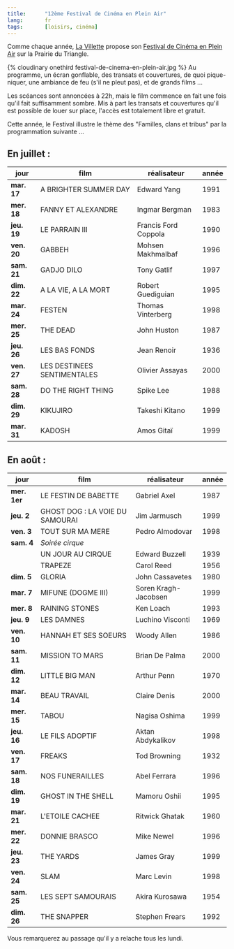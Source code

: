 ```yaml
---
title:      "12ème Festival de Cinéma en Plein Air"
lang:       fr
tags:       [loisirs, cinéma]
---
```


Comme chaque année, [La Villette](http://www.la-villette.com/) propose son [Festival de Cinéma en Plein Air](http://www.la-villette.com/manif/html/302.htm) sur la Prairie du Triangle.

{% cloudinary onethird festival-de-cinema-en-plein-air.jpg %}
Au programme, un écran gonflable, des transats et couvertures, de quoi pique-niquer, une ambiance de feu (s'il ne pleut pas), et de grands films ...

Les scéances sont annoncées à 22h, mais le film commence en fait une fois qu'il fait suffisamment sombre. Mis à part les transats et couvertures qu'il est possible de louer sur place, l'accès est totalement libre et gratuit.

Cette année, le Festival illustre le thème des "Familles, clans et tribus" par la programmation suivante ...

## En juillet :

| **jour**    | **film**                    | **réalisateur**      | **année** |
|-------------|-----------------------------|----------------------|-----------|
| **mar. 17** | A BRIGHTER SUMMER DAY       | Edward Yang          | 1991      |
| **mer. 18** | FANNY ET ALEXANDRE          | Ingmar Bergman       | 1983      |
| **jeu. 19** | LE PARRAIN III              | Francis Ford Coppola | 1990      |
| **ven. 20** | GABBEH                      | Mohsen Makhmalbaf    | 1996      |
| **sam. 21** | GADJO DILO                  | Tony Gatlif          | 1997      |
| **dim. 22** | A LA VIE, A LA MORT         | Robert Guediguian    | 1995      |
| **mar. 24** | FESTEN                      | Thomas Vinterberg    | 1998      |
| **mer. 25** | THE DEAD                    | John Huston          | 1987      |
| **jeu. 26** | LES BAS FONDS               | Jean Renoir          | 1936      |
| **ven. 27** | LES DESTINEES SENTIMENTALES | Olivier Assayas      | 2000      |
| **sam. 28** | DO THE RIGHT THING          | Spike Lee            | 1988      |
| **dim. 29** | KIKUJIRO                    | Takeshi Kitano       | 1999      |
| **mar. 31** | KADOSH                      | Amos Gitaï           | 1999      |

## En août :

| **jour**     | **film**                        | **réalisateur**      | **année** |
|--------------|---------------------------------|----------------------|-----------|
| **mer. 1er** | LE FESTIN DE BABETTE            | Gabriel Axel         | 1987      |
| **jeu. 2**   | GHOST DOG : LA VOIE DU SAMOURAI | Jim Jarmusch         | 1999      |
| **ven. 3**   | TOUT SUR MA MERE                | Pedro Almodovar      | 1998      |
| **sam. 4**   | *Soirée cirque*                 |                      |           |
|              | UN JOUR AU CIRQUE               | Edward Buzzell       | 1939      |
|              | TRAPEZE                         | Carol Reed           | 1956      |
| **dim. 5**   | GLORIA                          | John Cassavetes      | 1980      |
| **mar. 7**   | MIFUNE (DOGME III)              | Soren Kragh-Jacobsen | 1999      |
| **mer. 8**   | RAINING STONES                  | Ken Loach            | 1993      |
| **jeu. 9**   | LES DAMNES                      | Luchino Visconti     | 1969      |
| **ven. 10**  | HANNAH ET SES SOEURS            | Woody Allen          | 1986      |
| **sam. 11**  | MISSION TO MARS                 | Brian De Palma       | 2000      |
| **dim. 12**  | LITTLE BIG MAN                  | Arthur Penn          | 1970      |
| **mar. 14**  | BEAU TRAVAIL                    | Claire Denis         | 2000      |
| **mer. 15**  | TABOU                           | Nagisa Oshima        | 1999      |
| **jeu. 16**  | LE FILS ADOPTIF                 | Aktan Abdykalikov    | 1998      |
| **ven. 17**  | FREAKS                          | Tod Browning         | 1932      |
| **sam. 18**  | NOS FUNERAILLES                 | Abel Ferrara         | 1996      |
| **dim. 19**  | GHOST IN THE SHELL              | Mamoru Oshii         | 1995      |
| **mar. 21**  | L'ETOILE CACHEE                 | Ritwick Ghatak       | 1960      |
| **mer. 22**  | DONNIE BRASCO                   | Mike Newel           | 1996      |
| **jeu. 23**  | THE YARDS                       | James Gray           | 1999      |
| **ven. 24**  | SLAM                            | Marc Levin           | 1998      |
| **sam. 25**  | LES SEPT SAMOURAIS              | Akira Kurosawa       | 1954      |
| **dim. 26**  | THE SNAPPER                     | Stephen Frears       | 1992      |
Vous remarquerez au passage qu'il y a relache tous les lundi.
